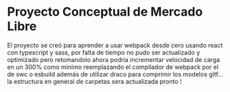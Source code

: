 # Proyecto Conceptual de Mercado Libre

El proyecto se creó para aprender a usar webpack desde cero usando
react con typescript y sass, por falta de tiempo no pudo ser actualizado
y optimizado pero retomandolo ahora podria incrementar velocidad de carga 
en un 300% como minimo reemplazando el compilador de webpack por el de swc o esbuild
además de utilizar draco para comprimir los modelos gltf... la estructura en general de 
carpetas sera actualizada pronto !